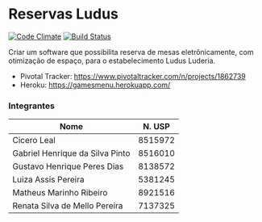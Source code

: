 # Reservas Ludus
[![Code Climate](https://codeclimate.com/github/guhdias/GamesMenu/badges/gpa.svg)](https://codeclimate.com/github/guhdias/GamesMenu)
[![Build Status](https://travis-ci.org/guhdias/GamesMenu.svg?branch=master)](https://travis-ci.org/guhdias/GamesMenu)

Criar um software que possibilita reserva de mesas eletrônicamente, com otimização de espaço, para o estabelecimento Ludus Luderia.

- Pivotal Tracker: https://www.pivotaltracker.com/n/projects/1862739
- Heroku: https://gamesmenu.herokuapp.com/

### Integrantes

| Nome                           | N. USP |
| ------------------------------ |:------:|
| Cicero Leal                    | 8515972|
| Gabriel Henrique da Silva Pinto| 8516010|
| Gustavo Henrique Peres Dias    | 8138572|
| Luiza Assis Pereira            | 5381245|
| Matheus Marinho Ribeiro        | 8921516|
| Renata Silva de Mello Pereira  | 7137325|
